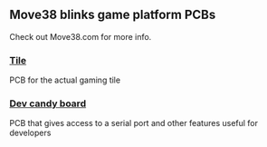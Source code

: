 ## Move38 blinks game platform PCBs

Check out Move38.com for more info.

### [Tile](tile)
PCB for the actual gaming tile

### [Dev candy board](SP%20board)
PCB that gives access to a serial port and other features useful for developers
 